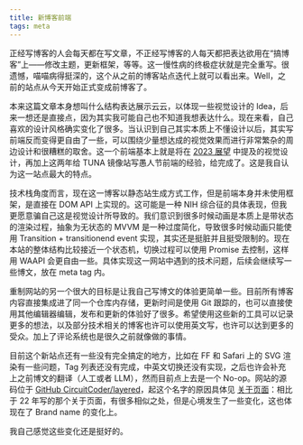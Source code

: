 ```yaml
---
title: 新博客前端
tags: meta
---
```


正经写博客的人会每天都在写文章，不正经写博客的人每天都把表达欲用在“搞博客”上——修改主题，更新框架，等等。这一慢性病的终极症状就是完全重写。很遗憾，喵喵病得挺深的，这个从之前的博客站点迭代上就可以看出来。Well，之前的站点从今天开始正式变成前博客了。

本来这篇文章本身想叫什么结构表达展示云云，以体现一些视觉设计的 Idea，后来一想还是直接点，因为其实我可能自己也不知道我想表达什么。现在来看，自己喜欢的设计风格确实变化了很多。当认识到自己其实本质上不懂设计以后，其实写前端反而变得更自由了一些，可以围绕少量想达成的视觉效果而进行非常繁杂的周边设计和很糟糕的取舍。这一个前端基本上就是将在 [2023 展望](/post/hello-2023) 中提及的视觉设计，再加上这两年给 TUNA 镜像站写愚人节前端的经验，给完成了。这是我自认为这一站点最大的特点。

技术栈角度而言，现在这一博客以静态站生成方式工作，但是前端本身并未使用框架，是直接在 DOM API 上实现的。这可能是一种 NIH 综合征的具体表现，但我更愿意骗自己这是视觉设计所导致的。我们意识到很多时候动画是本质上是带状态的渲染过程，抽象为无状态的 MVVM 是一种过度简化，导致很多时候动画只能使用 Transition + transitionend event 实现，其实还是挺脏并且挺受限制的。现在本站的整体结构比较接近一个状态机，切换过程可以使用 Promise 去控制，这样用 WAAPI 会更自由一些。具体实现这一网站中遇到的技术问题，后续会继续写一些博文，放在 meta tag 内。

重制网站的另一个很大的目标是让我自己写博文的体验更简单一些。目前所有博客内容直接集成进了同一个仓库内存储，更新时间是使用 Git 跟踪的，也可以直接使用其他编辑器编辑，发布和更新的体验好了很多。希望使用这些新的工具可以记录更多的想法，以及部分技术相关的博客也许可以使用英文写，也许可以达到更多的受众。加上了评论系统也是很久之前就像做的事情。

目前这个新站点还有一些没有完全搞定的地方，比如在 FF 和 Safari 上的 SVG 渲染有一些问题，Tag 列表还没有完成，中英文切换还没有实现，之后也许会补充上之前博文的翻译（人工或者 LLM），然而目前点上去是一个 No-op。网站的源码位于 [GitHub CircuitCoder/layered](https://github.com/CircuitCoder/layered)，起这个名字的原因具体见 [关于页面](/about)：相比于 22 年写的那个关于页面，有很多相似之处，但是心境发生了一些变化，这也体现在了 Brand name 的变化上。

我自己感觉这些变化还是挺好的。
